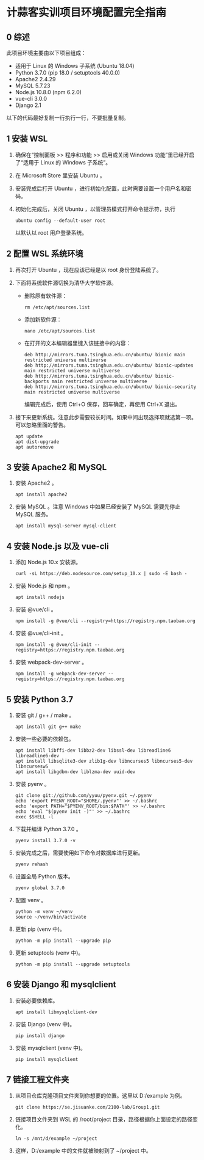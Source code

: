 # 计蒜客实训项目环境配置完全指南

## 0 综述

此项目环境主要由以下项目组成：
- 适用于 Linux 的 Windows 子系统 (Ubuntu 18.04)
- Python 3.7.0 (pip 18.0 / setuptools 40.0.0)
- Apache2 2.4.29
- MySQL 5.7.23
- Node.js 10.8.0 (npm 6.2.0)
- vue-cli 3.0.0
- Django 2.1

以下的代码最好复制一行执行一行，不要批量复制。

## 1 安装 WSL

1. 确保在“控制面板 >> 程序和功能 >> 启用或关闭 Windows 功能”里已经开启了“适用于 Linux 的 Windows 子系统”。

2. 在 Microsoft Store 里安装 Ubuntu 。

3. 安装完成后打开 Ubuntu ，进行初始化配置，此时需要设置一个用户名和密码。

4. 初始化完成后，关闭 Ubuntu ，以管理员模式打开命令提示符，执行

    ```
    ubuntu config --default-user root
    ```

    以默认以 root 用户登录系统。

## 2 配置 WSL 系统环境

1. 再次打开 Ubuntu ，现在应该已经是以 root 身份登陆系统了。

2. 下面将系统软件源切换为清华大学软件源。
    + 删除原有软件源：

        ```
        rm /etc/apt/sources.list
        ```
    + 添加新软件源：

        ```
        nano /etc/apt/sources.list
        ```
    + 在打开的文本编辑器里键入该链接中的内容：

        ```
        deb http://mirrors.tuna.tsinghua.edu.cn/ubuntu/ bionic main restricted universe multiverse
        deb http://mirrors.tuna.tsinghua.edu.cn/ubuntu/ bionic-updates main restricted universe multiverse
        deb http://mirrors.tuna.tsinghua.edu.cn/ubuntu/ bionic-backports main restricted universe multiverse
        deb http://mirrors.tuna.tsinghua.edu.cn/ubuntu/ bionic-security main restricted universe multiverse
        ```
        编辑完成后，使用 Ctrl+O 保存，回车确定，再使用 Ctrl+X 退出。

3. 接下来更新系统。注意此步需要较长时间。如果中间出现选择项就选第一项。可以忽略里面的警告。

    ```
    apt update
    apt dist-upgrade
    apt autoremove
    ```

## 3 安装 Apache2 和 MySQL

1. 安装 Apache2 。

    ```
    apt install apache2
    ```

2. 安装 MySQL 。注意 Windows 中如果已经安装了 MySQL 需要先停止 MySQL 服务。

    ```
    apt install mysql-server mysql-client
    ```

## 4 安装 Node.js 以及 vue-cli

1. 添加 Node.js 10.x 安装源。

    ```
    curl -sL https://deb.nodesource.com/setup_10.x | sudo -E bash -
    ```

2. 安装 Node.js 和 npm 。

    ```
    apt install nodejs
    ```

3. 安装 @vue/cli 。

    ```
    npm install -g @vue/cli --registry=https://registry.npm.taobao.org
    ```

4. 安装 @vue/cli-init 。

    ```
    npm install -g @vue/cli-init --registry=https://registry.npm.taobao.org
    ```

5. 安装 webpack-dev-server 。

    ```
    npm install -g webpack-dev-server --registry=https://registry.npm.taobao.org
    ```

## 5 安装 Python 3.7

1. 安装 git / g++ / make 。

    ```
    apt install git g++ make
    ```

2. 安装一些必要的依赖包。

    ```
    apt install libffi-dev libbz2-dev libssl-dev libreadline6 libreadline6-dev
    apt install libsqlite3-dev zlib1g-dev libncurses5 libncurses5-dev libncursesw5
    apt install libgdbm-dev liblzma-dev uuid-dev
    ```

3. 安装 pyenv 。

    ```
    git clone git://github.com/yyuu/pyenv.git ~/.pyenv
    echo 'export PYENV_ROOT="$HOME/.pyenv"' >> ~/.bashrc
    echo 'export PATH="$PYENV_ROOT/bin:$PATH"' >> ~/.bashrc
    echo 'eval "$(pyenv init -)"' >> ~/.bashrc
    exec $SHELL -l
    ```

4. 下载并编译 Python 3.7.0 。

    ```
    pyenv install 3.7.0 -v
    ```

5. 安装完成之后，需要使用如下命令对数据库进行更新。

    ```
    pyenv rehash
    ```

6. 设置全局 Python 版本。

    ```
    pyenv global 3.7.0
    ```

7. 配置 venv 。

    ```
    python -m venv ~/venv
    source ~/venv/bin/activate
    ```

8. 更新 pip (venv 中)。

    ```
    python -m pip install --upgrade pip
    ```

9. 更新 setuptools (venv 中)。

    ```
    python -m pip install --upgrade setuptools
    ```

## 6 安装 Django 和 mysqlclient

1. 安装必要依赖库。

    ```
    apt install libmysqlclient-dev
    ```

2. 安装 Django (venv 中)。

    ```
    pip install django
    ```

3. 安装 mysqlclient  (venv 中)。

    ```
    pip install mysqlclient
    ```

## 7 链接工程文件夹

1. 从项目仓库克隆项目文件夹到你想要的位置。这里以 D:/example 为例。

    ```
    git clone https://se.jisuanke.com/2100-lab/Group1.git
    ```
2. 链接项目文件夹到 WSL 的 /root/project 目录，路径根据你上面设定的路径变化。

    ```
    ln -s /mnt/d/example ~/project
    ```

3. 这样，D:/example 中的文件就被映射到了 ~/project 中。
